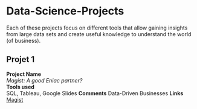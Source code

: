 # Data-Science-Projects
Each of these projects focus on different tools that allow gaining insights from large data sets and create useful knowledge to understand the world (of business).
## Projet 1
**Project Name**                                 
_Magist: A good Eniac partner?_                                                                  
**Tools used**                                                                                 
SQL, Tableau, Google Slides
**Comments**
Data-Driven Businesses
**Links**
[Magist](https://docs.google.com/presentation/d/1vjZm64lrYLSxO536k5KtUacvviiF7C_pxEN-e7iMY2o/edit?usp=sharing) 




